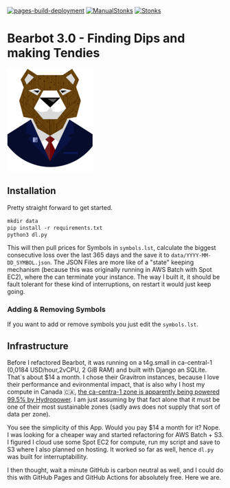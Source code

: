 [![pages-build-deployment](https://github.com/StasonJatham/bearbot3/actions/workflows/pages/pages-build-deployment/badge.svg)](https://github.com/StasonJatham/bearbot3/actions/workflows/pages/pages-build-deployment) [![ManualStonks](https://github.com/StasonJatham/bearbot3/actions/workflows/manup.yml/badge.svg)](https://github.com/StasonJatham/bearbot3/actions/workflows/manup.yml) [![Stonks](https://github.com/StasonJatham/bearbot3/actions/workflows/update.yml/badge.svg)](https://github.com/StasonJatham/bearbot3/actions/workflows/update.yml)

# Bearbot 3.0 - Finding Dips and making Tendies

<img src="static/bearbot_big_hero.png" alt="Bearbot Logo" width="200"/>

## Installation
Pretty straight forward to get started.
```python3
mkdir data
pip install -r requirements.txt
python3 dl.py
```
This will then pull prices for Symbols in `symbols.lst`, calculate the biggest consecutive loss over the last 365 days and the save it to `data/YYYY-MM-DD_SYMBOL.json`. The JSON Files are more like of a "state" keeping mechanism (because this was originally running in AWS Batch with Spot EC2), where the can terminate your instance. The way I built it, it should be fault tolerant for these kind of interruptions, on restart it would just keep going.
### Adding & Removing Symbols
If you want to add or remove symbols you just edit the `symbols.lst`.

## Infrastructure 
Before I refactored Bearbot, it was running on a t4g.small in ca-central-1 (0,0184 USD/hour,2vCPU, 2 GiB RAM) and built with Django an SQLite. That`s about $14 a month. I chose their Gravitron instances, because I love their performance and evironmental impact, that is also why I host my compute in Canada 🇨🇦,
[the ca-centra-1 zone is apparently being powered 99.5% by Hydropower](http://news.hydroquebec.com/en/press-releases/960/green-electricity-attracts-amazon-web-services-to-montreal/). I am just assuming by that fact alone that it must be one of their most sustainable zones (sadly aws does not supply that sort of data per zone).


You see the simplicity of this App. Would you pay $14 a month for it? Nope. I was looking for a cheaper way and started refactoring for AWS Batch + S3. I figured I cloud use some Spot EC2 for compute, run my script and save to S3 where I also planned on hosting. It worked so far as well, hence `dl.py` was built for interruptabillity.

I then thought, wait a minute GitHub is carbon neutral as well, and I could do this with GitHub Pages and GitHub Actions for absolutely free. Here we are.
